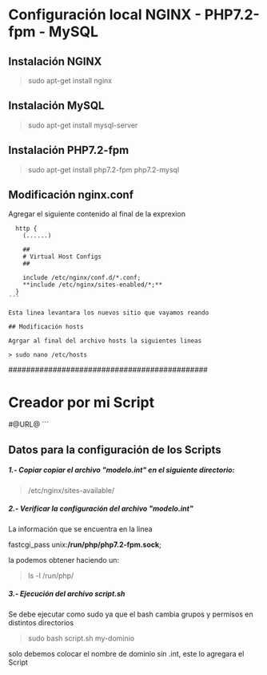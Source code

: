 # Configuración local NGINX - PHP7.2-fpm - MySQL

## Instalación NGINX

> sudo apt-get install nginx

## Instalación MySQL

> sudo apt-get install mysql-server

## Instalación PHP7.2-fpm

> sudo apt-get install php7.2-fpm php7.2-mysql


## Modificación nginx.conf

Agregar el siguiente contenido al final de la exprexion

```
  http {
    (......)

    ##
    # Virtual Host Configs
    ##

    include /etc/nginx/conf.d/*.conf;
    **include /etc/nginx/sites-enabled/*;**
  }
´´´

Esta linea levantara los nuevos sitio que vayamos reando

## Modificación hosts

Agrgar al final del archivo hosts la siguientes lineas

> sudo nano /etc/hosts

```
  #############################################
  #
  # Creador por mi Script

  #@URL@
´´´


## Datos para la configuración de los Scripts

##### 1.- Copiar copiar el archivo "modelo.int" en el siguiente directorio:

> /etc/nginx/sites-available/

##### 2.- Verificar la configuración del archivo "modelo.int"

La información que se encuentra en la linea

fastcgi_pass unix:**/run/php/php7.2-fpm.sock**;

la podemos obtener haciendo un:

> ls -l /run/php/

##### 3.- Ejecución del archivo script.sh

Se debe ejecutar como sudo ya que el bash cambia grupos y permisos en distintos directorios

> sudo bash script.sh my-dominio

solo debemos colocar el nombre de dominio sin .int, este lo agregara el Script




